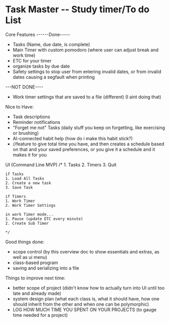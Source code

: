 # Task Master -- Study timer/To do List

Core Features
------Done-----
- Tasks (Name, due date, is complete)
- Main Timer with custom pomodoro (where user can adjust break and work time) 
- ETC for your timer
- organize tasks by due date
- Safety settings to stop user from entering invalid dates, or from invalid dates causing a segfault when printing

---NOT DONE----
- Work timer settings that are saved to a file (different) (I aint doing that)


Nice to Have:
- Task descriptions
- Reminder notifications
- "Forget me not" Tasks (daily stuff you keep on forgetting, like exercising or brushing)
- AI-connected habit help (how do i make this habit stick?)
- //feature to give total time you have, and then creates a schedule based on that and your saved preferences, or you give it a schedule and it makes it for you


UI (Command Line MVP)
    /*
    1. Tasks
    2. Timers
    3. Quit
    
    if Tasks
    1. Load All Tasks
    2. Create a new task
    3. Save Task

    if Timers
    1. Work Timer
    2. Work Timer Settings

    in work Timer mode...
    1. Pause (update ETC every minute)
    2. Create Sub Timer

    */

Good things done:
- scope control (by this overview doc to show essentials and extras, as well as ui menu)
- class-based program
- saving and serializing into a file

Things to improve next time:
- better scope of project (didn't know how to actually turn into UI until too late and already made)
- system design plan (what each class is, what it should have, how one should inherit from the other and when one can be polymorphic)
- LOG HOW MUCH TIME YOU SPENT ON YOUR PROJECTS (to gauge time needed for a project)
